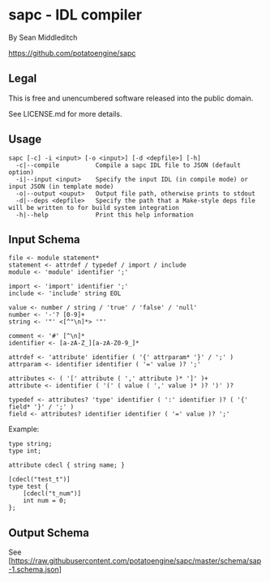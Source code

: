 sapc - IDL compiler
===================

By Sean Middleditch

https://github.com/potatoengine/sapc

Legal
-----

This is free and unencumbered software released into the public domain.

See LICENSE.md for more details.

Usage
-----

```
sapc [-c] -i <input> [-o <input>] [-d <depfile>] [-h]
  -c|--compile          Compile a sapc IDL file to JSON (default option)
  -i|--input <input>    Specify the input IDL (in compile mode) or input JSON (in template mode)
  -o|--output <ouput>   Output file path, otherwise prints to stdout
  -d|--deps <depfile>   Specify the path that a Make-style deps file will be written to for build system integration
  -h|--help             Print this help information
```

Input Schema
------------

```
file <- module statement*
statement <- attrdef / typedef / import / include
module <- 'module' identifier ';'

import <- 'import' identifier ';'
include <- 'include' string EOL

value <- number / string / 'true' / 'false' / 'null'
number <- '-'? [0-9]+
string <- '"' <[^"\n]*> '"'

comment <- '#' [^\n]*
identifier <- [a-zA-Z_][a-zA-Z0-9_]*

attrdef <- 'attribute' identifier ( '{' attrparam* '}' / ';' )
attrparam <- identifier identifier ( '=' value )? ';'

attributes <- ( '[' attribute ( ',' attribute )* ']' )+
attribute <- identifier ( '(' ( value ( ',' value )* )? ')' )?

typedef <- attributes? 'type' identifier ( ':' identifier )? ( '{' field* '}' / ';' )
field <- attributes? identifier identifier ( '=' value )? ';'
```

Example:

```
type string;
type int;

attribute cdecl { string name; }

[cdecl("test_t")]
type test {
	[cdecl("t_num")]
	int num = 0;
};
```

Output Schema
-------------

See [https://raw.githubusercontent.com/potatoengine/sapc/master/schema/sap-1.schema.json]
